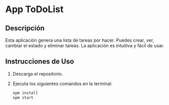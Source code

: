 # App ToDoList

## Descripción

Esta aplicación genera una lista de tareas por hacer. Puedes crear, ver, cambiar el estado y eliminar tareas. La aplicación es intuitiva y fácil de usar.

## Instrucciones de Uso

1. Descarga el repositorio.
2. Ejecuta los siguientes comandos en la terminal:

   ```bash
   npm install
   npm start
